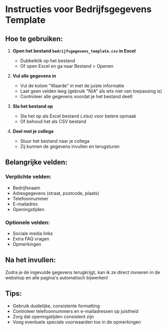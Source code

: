 # Instructies voor Bedrijfsgegevens Template

## Hoe te gebruiken:

1. **Open het bestand `bedrijfsgegevens_template.csv` in Excel**
   - Dubbelklik op het bestand
   - Of open Excel en ga naar Bestand > Openen

2. **Vul alle gegevens in**
   - Vul de kolom "Waarde" in met de juiste informatie
   - Laat geen velden leeg (gebruik "N/A" als iets niet van toepassing is)
   - Controleer alle gegevens voordat je het bestand deelt

3. **Sla het bestand op**
   - Sla het op als Excel bestand (.xlsx) voor betere opmaak
   - Of behoud het als CSV bestand

4. **Deel met je collega**
   - Stuur het bestand naar je collega
   - Zij kunnen de gegevens invullen en terugsturen

## Belangrijke velden:

### Verplichte velden:
- Bedrijfsnaam
- Adresgegevens (straat, postcode, plaats)
- Telefoonnummer
- E-mailadres
- Openingstijden

### Optionele velden:
- Sociale media links
- Extra FAQ vragen
- Opmerkingen

## Na het invullen:
Zodra je de ingevulde gegevens terugkrijgt, kan ik ze direct invoeren in de webshop en alle pagina's automatisch bijwerken!

## Tips:
- Gebruik duidelijke, consistente formatting
- Controleer telefoonnummers en e-mailadressen op juistheid
- Zorg dat openingstijden consistent zijn
- Voeg eventuele speciale voorwaarden toe in de opmerkingen
